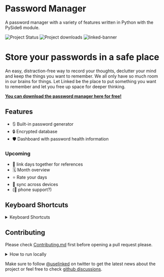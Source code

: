 # Password Manager

A password manager with a variety of features written in Python with the PySide6 module. 

![Project Status](https://img.shields.io/badge/🏷-v1.0-blue) ![Project downloads](https://img.shields.io/github/downloads/EmueI/password-manager/total)
![linked-banner](https://user-images.githubusercontent.com/5164617/132354376-44ba85f3-bb21-448e-8c12-4e0fe9af2543.png)

# Store your passwords in a safe place
An easy, distraction-free way to record your thoughts, declutter your mind and keep the things you want to remember. We all only have so much room in our brains for things. Let Linked be the place to put something you want to remember and let you free up space for deeper thinking.

**[You can download the password manager here for free!](https://github.com/lostdesign/linked/releases/latest)**


## Features

- 🔃 Built-in password generator 
- 🔒 Encrypted database
- 🛡️ Dashboard with password health information


### Upcoming

- 🔗 link days together for references
- 🗓 Month overview
- ⭐️ Rate your days
- 📶 sync across devices
- (📱 phone support?)


## Keyboard Shortcuts

<details>
  <summary>Keyboard Shortcuts</summary>

  **Search** <kbd>Cmd or Ctrl</kbd> + <kbd>K.</kbd>

  **Today** <kbd>Cmd or Ctrl</kbd> + <kbd>.</kbd>

  **Next Day** <kbd>Cmd or Ctrl</kbd> + <kbd>N</kbd>

  **Previous Day** <kbd>Cmd or Ctrl</kbd> + <kbd>P</kbd>

  **Next Week** <kbd>Cmd or Ctrl</kbd> + <kbd>Shift</kbd> + <kbd>N</kbd>

  **Previous Week** <kbd>Cmd or Ctrl</kbd> + <kbd>Shift</kbd> + <kbd>P</kbd>

  **Settings** <kbd>Cmd or Ctrl</kbd> + <kbd>,</kbd>

  **Leave Settings** <kbd>Esc</kbd>
  
  **Exit Code Block** <kbd>Cmd or Ctrl</kbd> + <kbd>Enter</kbd>
</details>


## Contributing
Please check [Contributing.md](/CONTRIBUTING.md) first before opening a pull request please.

<details>
  <summary>How to run locally</summary>

  
  1. Check your node version, it must be v15 or newer
  
  ```
  node --version
  ```
  
  2. Clone the repository (make sure you have git installed)
  
  ```
  git clone https://github.com/lostdesign/linked.git
  ```
  
  3. Change to the newly downloaded directory
  
  ```
  cd linked/
  ```
  
  4. Install project dependencies
  
  ```
  yarn
  ```
  
  5. Start the application
  
  ```
  yarn electron:serve
  ```
</details>

Make sure to follow [@uselinked](https://twitter.com/uselinked) on twitter to get the latest news about the project or feel free to check [github discussions](https://github.com/lostdesign/linked/discussions).
